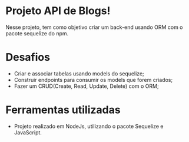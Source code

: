 # Projeto API de Blogs!

Nesse projeto, tem como objetivo criar um back-end usando ORM com o pacote sequelize do npm.

# Desafios

- Criar e associar tabelas usando models do sequelize;
- Construir endpoints para consumir os models que forem criados;
- Fazer um CRUD(Create, Read, Update, Delete) com o ORM;

# Ferramentas utilizadas

- Projeto realizado em NodeJs, utilizando o pacote Sequelize e JavaScript.

